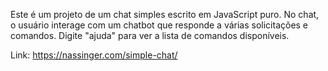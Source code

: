 Este é um projeto de um chat simples escrito em JavaScript puro.
No chat, o usuário interage com um chatbot que responde a várias solicitações e comandos.
Digite "ajuda" para ver a lista de comandos disponíveis.

Link: https://nassinger.com/simple-chat/
